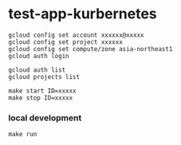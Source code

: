 # test-app-kurbernetes
```shell
gcloud config set account xxxxxx@xxxxx
gcloud config set project xxxxxx
gcloud config set compute/zone asia-northeast1
gcloud auth login

gcloud auth list
gcloud projects list

make start ID=xxxxx
make stop ID=xxxxx
```

### local development
```shell
make run
```
